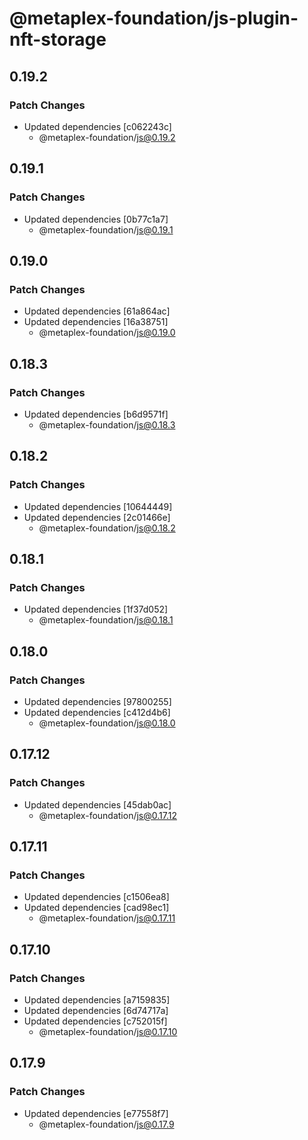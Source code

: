# @metaplex-foundation/js-plugin-nft-storage

## 0.19.2

### Patch Changes

- Updated dependencies [c062243c]
  - @metaplex-foundation/js@0.19.2

## 0.19.1

### Patch Changes

- Updated dependencies [0b77c1a7]
  - @metaplex-foundation/js@0.19.1

## 0.19.0

### Patch Changes

- Updated dependencies [61a864ac]
- Updated dependencies [16a38751]
  - @metaplex-foundation/js@0.19.0

## 0.18.3

### Patch Changes

- Updated dependencies [b6d9571f]
  - @metaplex-foundation/js@0.18.3

## 0.18.2

### Patch Changes

- Updated dependencies [10644449]
- Updated dependencies [2c01466e]
  - @metaplex-foundation/js@0.18.2

## 0.18.1

### Patch Changes

- Updated dependencies [1f37d052]
  - @metaplex-foundation/js@0.18.1

## 0.18.0

### Patch Changes

- Updated dependencies [97800255]
- Updated dependencies [c412d4b6]
  - @metaplex-foundation/js@0.18.0

## 0.17.12

### Patch Changes

- Updated dependencies [45dab0ac]
  - @metaplex-foundation/js@0.17.12

## 0.17.11

### Patch Changes

- Updated dependencies [c1506ea8]
- Updated dependencies [cad98ec1]
  - @metaplex-foundation/js@0.17.11

## 0.17.10

### Patch Changes

- Updated dependencies [a7159835]
- Updated dependencies [6d74717a]
- Updated dependencies [c752015f]
  - @metaplex-foundation/js@0.17.10

## 0.17.9

### Patch Changes

- Updated dependencies [e77558f7]
  - @metaplex-foundation/js@0.17.9
